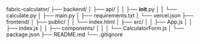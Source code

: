 fabric-calculator/
├── backend/
│   ├── api/
│   │   ├── __init__.py
│   │   └── calculate.py
│   ├── main.py
│   ├── requirements.txt
│   └── vercel.json
├── frontend/
│   ├── public/
│   │   └── index.html
│   ├── src/
│   │   ├── App.js
│   │   ├── index.js
│   │   ├── components/
│   │   │   └── CalculatorForm.js
│   └── package.json
├── README.md
└── .gitignore
